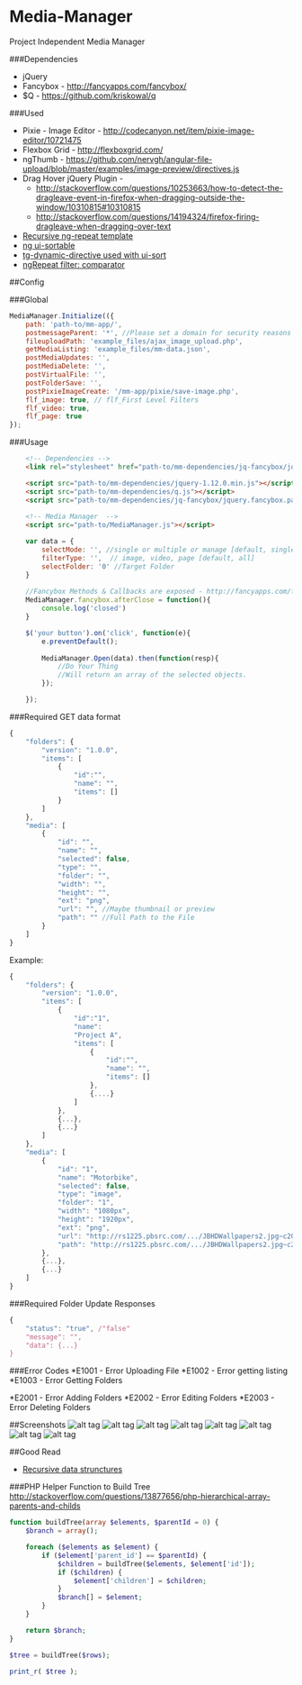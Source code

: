 
# Media-Manager
Project Independent Media Manager


###Dependencies
* jQuery
* Fancybox - http://fancyapps.com/fancybox/
* $Q - https://github.com/kriskowal/q

###Used
* Pixie - Image Editor - http://codecanyon.net/item/pixie-image-editor/10721475
* Flexbox Grid - http://flexboxgrid.com/
* ngThumb - https://github.com/nervgh/angular-file-upload/blob/master/examples/image-preview/directives.js
* Drag Hover jQuery Plugin - 
  * http://stackoverflow.com/questions/10253663/how-to-detect-the-dragleave-event-in-firefox-when-dragging-outside-the-window/10310815#10310815
  * http://stackoverflow.com/questions/14194324/firefox-firing-dragleave-when-dragging-over-text
* [Recursive ng-repeat template](http://stackoverflow.com/questions/15661289/how-can-i-make-recursive-templates-in-angularjs-when-using-nested-objects)  
* [ng ui-sortable](https://github.com/angular-ui/ui-sortable)
* [tg-dynamic-directive used with ui-sort](https://github.com/thgreasi/tg-dynamic-directive)
* [ngRepeat filter: comparator](http://stackoverflow.com/questions/21519794/angular-function-filter-comparator-example)

##Config

###Global 
```javascript
MediaManager.Initialize(({
	path: 'path-to/mm-app/',
	postmessageParent: '*', //Please set a domain for security reasons
	fileuploadPath: 'example_files/ajax_image_upload.php',
	getMediaListing: 'example_files/mm-data.json', 
	postMediaUpdates: '',
	postMediaDelete: '',
	postVirtualFile: '',
	postFolderSave: '',
	postPixieImageCreate: '/mm-app/pixie/save-image.php',
	flf_image: true, // flf_First Level Filters
	flf_video: true,
	flf_page: true
});
```
###Usage 
```html
	<!-- Dependencies -->
	<link rel="stylesheet" href="path-to/mm-dependencies/jq-fancybox/jquery.fancybox.css"> 

	<script src="path-to/mm-dependencies/jquery-1.12.0.min.js"></script>
	<script src="path-to/mm-dependencies/q.js"></script>
	<script src="path-to/mm-dependencies/jq-fancybox/jquery.fancybox.pack.js"></script>
	
	<!-- Media Manager  -->
	<script src="path-to/MediaManager.js"></script>
```

```javascript
	var data = {
		selectMode: '', //single or multiple or manage [default, single]
		filterType: '',  // image, video, page [default, all]
		selectFolder: '0' //Target Folder
	}
	
	//Fancybox Methods & Callbacks are exposed - http://fancyapps.com/fancybox/
	MediaManager.fancybox.afterClose = function(){
		console.log('closed')
	}

	$('your button').on('click', function(e){
		e.preventDefault();
		
		MediaManager.Open(data).then(function(resp){
			//Do Your Thing
			//Will return an array of the selected objects.
		});

	});
```
###Required GET data format
```javascript
{
	"folders": {
		"version": "1.0.0",
		"items": [
			{
				"id":"", 
				"name": "", 
				"items": []
			}
		]
	},
	"media": [
		{
			"id": "",
			"name": "",
			"selected": false,
			"type": "",
			"folder": "",
			"width": "",
			"height": "",
			"ext": "png",
			"url": "", //Maybe thumbnail or preview
			"path": "" //Full Path to the File
		}
	]
}
```
Example:
```javascript
{
	"folders": {
		"version": "1.0.0",
		"items": [
			{
				"id":"1", 
				"name": 
				"Project A", 
				"items": [
					{
						"id":"", 
						"name": "", 
						"items": []
					},
					{....}
				]
			},
			{...},
			{...}
		]
	},
	"media": [
		{
			"id": "1",
			"name": "Motorbike",
			"selected": false,
			"type": "image",
			"folder": "1",
			"width": "1080px",
			"height": "1920px",
			"ext": "png",
			"url": "http://rs1225.pbsrc.com/.../JBHDWallpapers2.jpg~c200",
			"path": "http://rs1225.pbsrc.com/.../JBHDWallpapers2.jpg~c200"
		},
		{...},
		{...}
	]
}
```

###Required Folder Update Responses
```javascript
{
	"status": "true", /"false"
	"message": "",
	"data": {...}
}
```

###Error Codes
*E1001 - Error Uploading File
*E1002 - Error getting listing 
*E1003 - Error Getting Folders

*E2001 - Error Adding Folders
*E2002 - Error Editing Folders
*E2003 - Error Deleting Folders


##Screenshots
![alt tag](https://raw.githubusercontent.com/alilishan/Media-Manager/master/demo_files/screenshot-1.jpg)
![alt tag](https://raw.githubusercontent.com/alilishan/Media-Manager/master/demo_files/screenshot-2.jpg)
![alt tag](https://raw.githubusercontent.com/alilishan/Media-Manager/master/demo_files/screenshot-3.jpg)
![alt tag](https://raw.githubusercontent.com/alilishan/Media-Manager/master/demo_files/screenshot-4.jpg)
![alt tag](https://raw.githubusercontent.com/alilishan/Media-Manager/master/demo_files/screenshot-5.jpg)
![alt tag](https://raw.githubusercontent.com/alilishan/Media-Manager/master/demo_files/screenshot-6.jpg)
![alt tag](https://raw.githubusercontent.com/alilishan/Media-Manager/master/demo_files/screenshot-7.jpg)
![alt tag](https://raw.githubusercontent.com/alilishan/Media-Manager/master/demo_files/screenshot-8.jpg)


##Good Read
* [Recursive data strunctures](http://blog.wax-o.com/2014/01/how-to-find-deep-and-get-parent-in-javascript-nested-objects-with-recursive-functions-and-the-reference-concept-level-beginner/)


###PHP Helper Function to Build Tree
http://stackoverflow.com/questions/13877656/php-hierarchical-array-parents-and-childs
```php
function buildTree(array $elements, $parentId = 0) {
    $branch = array();

    foreach ($elements as $element) {
        if ($element['parent_id'] == $parentId) {
            $children = buildTree($elements, $element['id']);
            if ($children) {
                $element['children'] = $children;
            }
            $branch[] = $element;
        }
    }

    return $branch;
}

$tree = buildTree($rows);

print_r( $tree );
```